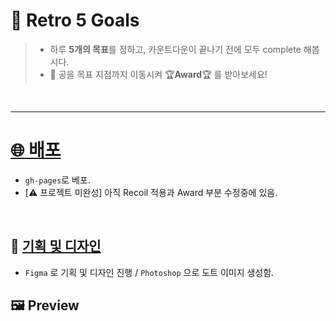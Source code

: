 # 👾 Retro 5 Goals

> - 하루 **5개의 목표**를 정하고, 카운트다운이 끝나기 전에 모두 complete 해봅시다. <br />
> - 🏒 공을 목표 지점까지 이동시켜 🏆**Award**🏆 를 받아보세요!

<br />

---

# [🌐 배포]()

- `gh-pages`로 베포.
- [⚠️ 프로젝트 미완성] 아직 Recoil 적용과 Award 부분 수정중에 있음.

<br />

## 🎨 [기획 및 디자인](https://www.figma.com/file/61nUiSlDuPQ7c1vn5acIcc/goals-%ED%94%84%EB%A1%9C%EC%A0%9D%ED%8A%B8)

- `Figma` 로 기획 및 디자인 진행 / `Photoshop` 으로 도트 이미지 생성함.

## 🖼 Preview
